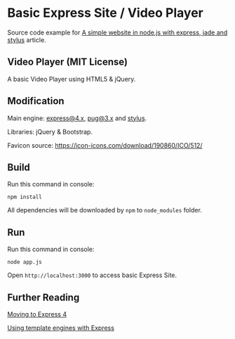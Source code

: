 Basic Express Site / Video Player
=================================

Source code example for [A simple website in node.js with express, jade and stylus](http://www.clock.co.uk/blog/a-simple-website-in-nodejs-with-express-jade-and-stylus) article.

Video Player (MIT License)
--------------------------

A basic Video Player using HTML5 & jQuery.

Modification
------------

Main engine: [express@4.x](https://github.com/expressjs/express), [pug@3.x](https://github.com/pugjs/pug) and [stylus](https://github.com/stylus/stylus).

Libraries: jQuery & Bootstrap.

Favicon source: https://icon-icons.com/download/190860/ICO/512/

Build
-----

Run this command in console:

```
npm install
```

All dependencies will be downloaded by `npm` to `node_modules` folder.

Run
---

Run this command in console:

```
node app.js
```

Open `http://localhost:3000` to access basic Express Site.

Further Reading
---------------

[Moving to Express 4](https://expressjs.com/en/guide/migrating-4.html)

[Using template engines with Express](https://expressjs.com/en/guide/using-template-engines.html)
